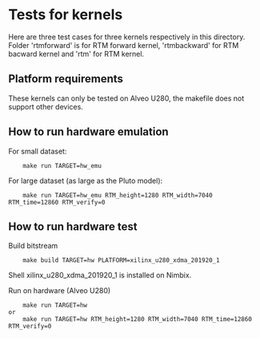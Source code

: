 # Tests for kernels
Here are three test cases for three kernels respectively in this directory. Folder 'rtmforward' is for RTM forward kernel, 'rtmbackward' for RTM bacward kernel and 'rtm' for RTM kernel. 

## Platform requirements
These kernels can only be tested on  Alveo U280, the makefile does not support
other devices.

## How to run hardware emulation
For small dataset:
```
	make run TARGET=hw_emu
```
For large dataset (as large as the Pluto model):
```
	make run TARGET=hw_emu RTM_height=1280 RTM_width=7040 RTM_time=12860 RTM_verify=0
```
## How to run hardware test

Build bitstream
```
	make build TARGET=hw PLATFORM=xilinx_u280_xdma_201920_1
```
Shell xilinx_u280_xdma_201920_1 is installed on Nimbix. 

Run on hardware (Alveo U280)
```
	make run TARGET=hw
or
	make run TARGET=hw RTM_height=1280 RTM_width=7040 RTM_time=12860 RTM_verify=0
```
